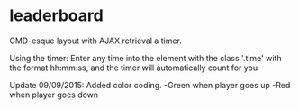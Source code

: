 # leaderboard

CMD-esque layout with AJAX retrieval a timer.

Using the timer:
  Enter any time into the element with the class '.time' with the format hh:mm:ss, and the timer will automatically count for you
  
  
  Update 09/09/2015:
    Added color coding.
      -Green when player goes up
      -Red when player goes down
  
  
